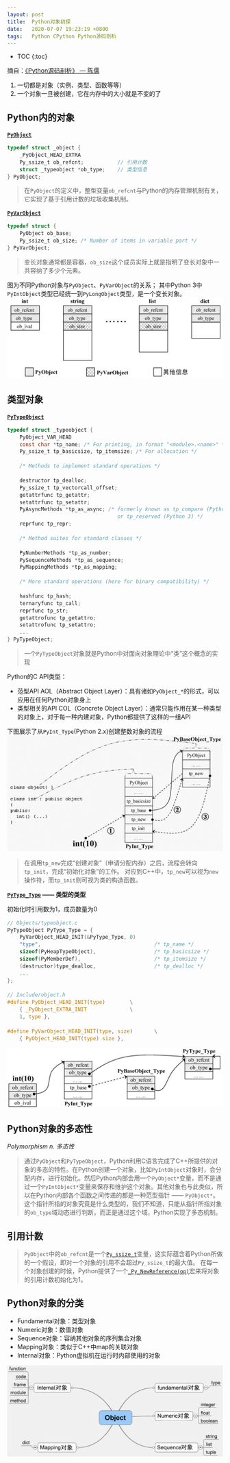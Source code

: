 ```yaml
---
layout: post
title:  Python对象初探
date:   2020-07-07 19:23:19 +0800
tags:   Python CPython Python源码剖析
---
```

* TOC
{:toc}

摘自：[《Python源码剖析》 — 陈儒](https://read.douban.com/ebook/1499455/)

1. 一切都是对象（实例、类型、函数等等）
2. 一个对象一旦被创建，它在内存中的大小就是不变的了

## Python内的对象

**[`PyObject`](https://github.com/python/cpython/blob/v3.8.3/Include/object.h#L99-L108)**

```c
typedef struct _object {
    _PyObject_HEAD_EXTRA
    Py_ssize_t ob_refcnt;           // 引用计数
    struct _typeobject *ob_type;    // 类型信息
} PyObject;
```

> 在`PyObject`的定义中，整型变量`ob_refcnt`与Python的内存管理机制有关，它实现了基于引用计数的垃圾收集机制。

**[`PyVarObject`](https://github.com/python/cpython/blob/v3.8.3/Include/object.h#L113-L116)**
```c
typedef struct {
    PyObject ob_base;
    Py_ssize_t ob_size; /* Number of items in variable part */
} PyVarObject;
```

> 变长对象通常都是容器，`ob_size`这个成员实际上就是指明了变长对象中一共容纳了多少个元素。

图为不同Python对象与`PyObject`、`PyVarObject`的关系；
其中Python 3中`PyIntObject`类型已经统一到`PyLongObject`类型，是一个变长对象。
![175482.jpg](/assets/analysis-of-the-python-source-code/175482.jpg)

## 类型对象

**[`PyTypeObject`](https://github.com/python/cpython/blob/v3.8.3/Include/cpython/object.h#L177-L270)**

```c
typedef struct _typeobject {
    PyObject_VAR_HEAD
    const char *tp_name; /* For printing, in format "<module>.<name>" */
    Py_ssize_t tp_basicsize, tp_itemsize; /* For allocation */

    /* Methods to implement standard operations */

    destructor tp_dealloc;
    Py_ssize_t tp_vectorcall_offset;
    getattrfunc tp_getattr;
    setattrfunc tp_setattr;
    PyAsyncMethods *tp_as_async; /* formerly known as tp_compare (Python 2)
                                    or tp_reserved (Python 3) */
    reprfunc tp_repr;

    /* Method suites for standard classes */

    PyNumberMethods *tp_as_number;
    PySequenceMethods *tp_as_sequence;
    PyMappingMethods *tp_as_mapping;

    /* More standard operations (here for binary compatibility) */

    hashfunc tp_hash;
    ternaryfunc tp_call;
    reprfunc tp_str;
    getattrofunc tp_getattro;
    setattrofunc tp_setattro;
    ...
} PyTypeObject;
```

> 一个`PyTypeObject`对象就是Python中对面向对象理论中“类”这个概念的实现

Python的C API类型：
- 范型API AOL（Abstract Object Layer）：具有诸如`PyObject_*`的形式，可以应用在任何Python对象身上
- 类型相关的API COL（Concrete Object Layer）：通常只能作用在某一种类型的对象上，对于每一种内建对象，Python都提供了这样的一组API

下图展示了从`PyInt_Type`(Python 2.x)创建整数对象的流程
![175504.jpg](/assets/analysis-of-the-python-source-code/175504.jpg)
> 在调用`tp_new`完成“创建对象”（申请分配内存）之后，流程会转向`tp_init`，完成“初始化对象”的工作。
> 对应到C++中，`tp_new`可以视为`new`操作符，而`tp_init`则可视为类的构造函数。

**[`PyType_Type`](https://github.com/python/cpython/blob/v3.8.3/Objects/typeobject.c#L3613-L3655) —— 类型的类型**

初始化时引用数为1，成员数量为0

```c
// Objects/typeobject.c
PyTypeObject PyType_Type = {
    PyVarObject_HEAD_INIT(&PyType_Type, 0)
    "type",                                     /* tp_name */
    sizeof(PyHeapTypeObject),                   /* tp_basicsize */
    sizeof(PyMemberDef),                        /* tp_itemsize */
    (destructor)type_dealloc,                   /* tp_dealloc */
    ...
};

// Include/object.h
#define PyObject_HEAD_INIT(type)        \
    { _PyObject_EXTRA_INIT              \
    1, type },

#define PyVarObject_HEAD_INIT(type, size)       \
    { PyObject_HEAD_INIT(type) size },
```

![175552.jpg](/assets/analysis-of-the-python-source-code/175552.jpg)

## Python对象的多态性

*Polymorphism n. 多态性*

> 通过`PyObject`和`PyTypeObject`，Python利用C语言完成了C++所提供的对象的多态的特性。在Python创建一个对象，比如`PyIntObject`对象时，会分配内存，进行初始化。然后Python内部会用一个`PyObject*`变量，而不是通过一个`PyIntObject*`变量来保存和维护这个对象。其他对象也与此类似，所以在Python内部各个函数之间传递的都是一种范型指针 —— `PyObject*`。这个指针所指的对象究竟是什么类型的，我们不知道，只能从指针所指对象的`ob_type`域动态进行判断，而正是通过这个域，Python实现了多态机制。

## 引用计数

> `PyObject`中的`ob_refcnt`是一个[`Py_ssize_t`](https://www.python.org/dev/peps/pep-0353/)变量，这实际蕴含着Python所做的一个假设，即对一个对象的引用不会超过`Py_ssize_t`的最大值。
> 在每一个对象创建的时候，Python提供了一个[`_Py_NewReference(op)`](https://github.com/python/cpython/blob/v3.8.3/Include/object.h#L436-L444)宏来将对象的引用计数初始化为1。

## Python对象的分类

- Fundamental对象：类型对象
- Numeric对象：数值对象
- Sequence对象：容纳其他对象的序列集合对象
- Mapping对象：类似于C++中map的关联对象
- Internal对象：Python虚拟机在运行时内部使用的对象

![175809.jpg](/assets/analysis-of-the-python-source-code/175809.jpg)
